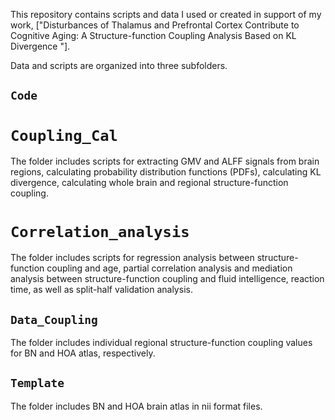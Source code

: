 This repository contains scripts and data I used or created in support of my work, ["Disturbances of Thalamus and Prefrontal Cortex Contribute to Cognitive Aging: A Structure-function Coupling Analysis Based on KL Divergence "].

Data and scripts are organized into three subfolders. 

## `Code`

# `Coupling_Cal`
The folder includes scripts for extracting GMV and ALFF signals from brain regions, calculating probability distribution functions (PDFs), calculating KL divergence, calculating whole brain and regional structure-function coupling. 

# `Correlation_analysis`
The folder includes scripts for regression analysis between structure-function coupling and age, partial correlation analysis and mediation analysis between structure-function coupling and fluid intelligence, reaction time, as well as split-half validation analysis. 

## `Data_Coupling`
The folder includes individual regional structure-function coupling values for BN and HOA atlas, respectively. 

## `Template`
The folder includes BN and HOA brain atlas in nii format files.
